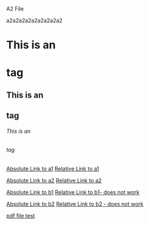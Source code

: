 A2 File

a2a2a2a2a2a2a2a2a2

# This is an <h1> tag

## This is an <h2> tag

###### This is an <h6> tag


[Absolute Link to a1](/test/a/a1.md)
[Relative Link to a1](a1.md)


[Absolute Link to a2](/test/a/a2.md)
[Relative Link to a2](a2.md)


[Absolute Link to b1](/test/b/b1.md)
[Relative Link to b1- does not work](b1.md)


[Absolute Link to b2](/test/b/b2.md)
[Relative Link to b2 - does not work](b2.md)

[pdf file test](/test.pdf)

